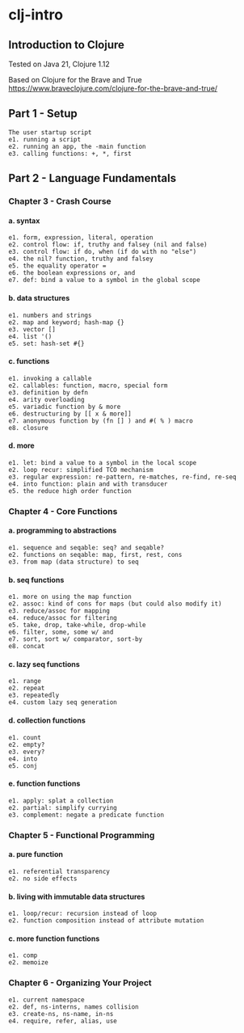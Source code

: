 # clj-intro
## Introduction to Clojure

Tested on Java 21, Clojure 1.12

Based on Clojure for the Brave and True
https://www.braveclojure.com/clojure-for-the-brave-and-true/

## Part 1 - Setup
    The user startup script
    e1. running a script
    e2. running an app, the -main function
    e3. calling functions: +, *, first

## Part 2 - Language Fundamentals
### Chapter 3 - Crash Course
#### a. syntax
    e1. form, expression, literal, operation
    e2. control flow: if, truthy and falsey (nil and false)
    e3. control flow: if do, when (if do with no "else")
    e4. the nil? function, truthy and falsey
    e5. the equality operator =
    e6. the boolean expressions or, and
    e7. def: bind a value to a symbol in the global scope
#### b. data structures
    e1. numbers and strings
    e2. map and keyword; hash-map {}
    e3. vector []
    e4. list '()
    e5. set: hash-set #{}
#### c. functions
    e1. invoking a callable
    e2. callables: function, macro, special form
    e3. definition by defn
    e4. arity overloading
    e5. variadic function by & more
    e6. destructuring by [[ x & more]]
    e7. anonymous function by (fn [] ) and #( % ) macro
    e8. closure
#### d. more
    e1. let: bind a value to a symbol in the local scope
    e2. loop recur: simplified TCO mechanism
    e3. regular expression: re-pattern, re-matches, re-find, re-seq
    e4. into function: plain and with transducer
    e5. the reduce high order function

### Chapter 4 - Core Functions
#### a. programming to abstractions
    e1. sequence and seqable: seq? and seqable?
    e2. functions on seqable: map, first, rest, cons 
    e3. from map (data structure) to seq
#### b. seq functions
    e1. more on using the map function
    e2. assoc: kind of cons for maps (but could also modify it)
    e3. reduce/assoc for mapping
    e4. reduce/assoc for filtering
    e5. take, drop, take-while, drop-while
    e6. filter, some, some w/ and
    e7. sort, sort w/ comparator, sort-by
    e8. concat
#### c. lazy seq functions
    e1. range
    e2. repeat
    e3. repeatedly
    e4. custom lazy seq generation
#### d. collection functions
    e1. count
    e2. empty?
    e3. every?
    e4. into
    e5. conj
#### e. function functions
    e1. apply: splat a collection
    e2. partial: simplify currying
    e3. complement: negate a predicate function

### Chapter 5 - Functional Programming
#### a. pure function
    e1. referential transparency
    e2. no side effects
#### b. living with immutable data structures
    e1. loop/recur: recursion instead of loop
    e2. function composition instead of attribute mutation
#### c. more function functions
    e1. comp
    e2. memoize

### Chapter 6 - Organizing Your Project
    e1. current namespace
    e2. def, ns-interns, names collision
    e3. create-ns, ns-name, in-ns
    e4. require, refer, alias, use
